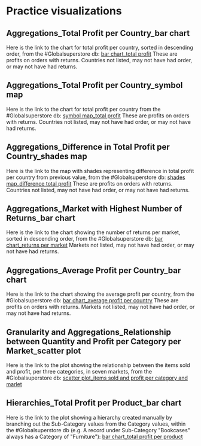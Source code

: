 # Practice visualizations

## Aggregations_Total Profit per Country_bar chart

Here is the link to the chart for total profit per country, sorted in descending order, from the #Globalsuperstore db: [bar chart_total profit](https://public.tableau.com/profile/kerlin7297#!/vizhome/TotalProfitperCountry_Global-superstore-db_Practice/Sheet1)
These are profits on orders with returns. Countries not listed, may not have had order, or may not have had returns. 

## Aggregations_Total Profit per Country_symbol map

Here is the link to the chart for total profit per country from the #Globalsuperstore db: [symbol map_total profit](https://public.tableau.com/profile/kerlin7297#!/vizhome/TotalProfitperCountry_Map_Global-superstore-db_Practice/Sheet1)
These are profits on orders with returns. Countries not listed, may not have had order, or may not have had returns.

## Aggregations_Difference in Total Profit per Country_shades map

Here is the link to the map with shades representing difference in total profit per country from previous value, from the #Globalsuperstore db: [shades map_difference total profit](https://public.tableau.com/profile/kerlin7297#!/vizhome/TotalProfitperCountry_Map-shades_Global-superstore-db_Practice/Sheet1)
These are profits on orders with returns. Countries not listed, may not have had order, or may not have had returns.

## Aggregations_Market with Highest Number of Returns_bar chart

Here is the link to the chart showing the number of returns per market, sorted in descending order, from the #Globalsuperstore db: [bar chart_returns per market](https://public.tableau.com/profile/kerlin7297#!/vizhome/Numberofrecordsforeachmarket_Lesson3-Worksheets/Sheet1)
Markets not listed, may not have had order, or may not have had returns.

## Aggregations_Average Profit per Country_bar chart

Here is the link to the chart showing the average profit per country, from the #Globalsuperstore db: [bar chart_average profit per country](https://public.tableau.com/profile/kerlin7297#!/vizhome/Aggregations_AVGlProfitperCountry_Global-superstore-db/Sheet1)
These are profits on orders with returns. Markets not listed, may not have had order, or may not have had returns.

## Granularity and Aggregations_Relationship between Quantity and Profit per Category per Market_scatter plot

Here is the link to the plot showing the relationship between the items sold and profit, per three categories, in seven markets, from the #Globalsuperstore db: [scatter plot_items sold and profit per category and marlet](https://public.tableau.com/profile/kerlin7297#!/vizhome/Aggregation-and-Granularity_Relationship-between-Quantity-and-Profit-per-Category-per-Market_Global-superstore_db/Sheet1)

## Hierarchies_Total Profit per Product_bar chart

Here is the link to the plot showing a hierarchy created manually by branching out the Sub-Category values from the Category values, within the #Globalsuperstore db (e.g. A record under Sub-Category "Bookcases" always has a Category of "Furniture"): [bar chart_total profit per product](https://public.tableau.com/profile/kerlin7297#!/vizhome/Hierarchies_Total-Profit-per-Product_Global-superstore_db/Sheet1)
